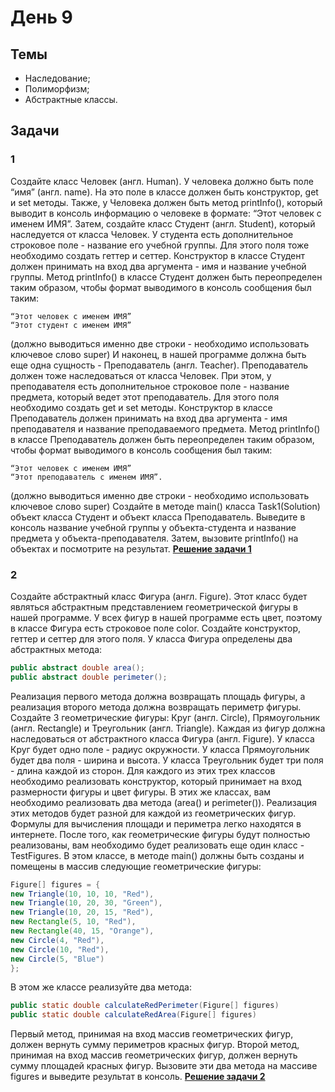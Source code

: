 # День 9

## Темы
- Наследование;
- Полиморфизм;
- Абстрактные классы.

## Задачи
### 1 
Создайте класс Человек (англ. Human). У человека должно быть поле “имя” (англ.
name). На это поле в классе должен быть конструктор, get и set методы. Также, у
Человека должен быть метод printInfo(), который выводит в консоль информацию
о человеке в формате: “Этот человек с именем ИМЯ”.
Затем, создайте класс Студент (англ. Student), который наследуется от класса
Человек. У студента есть дополнительное строковое поле - название его учебной
группы. Для этого поля тоже необходимо создать геттер и сеттер. Конструктор в
классе Студент должен принимать на вход два аргумента - имя и название учебной
группы. Метод printInfo() в классе Студент должен быть переопределен таким
образом, чтобы формат выводимого в консоль сообщения был таким:
```
“Этот человек с именем ИМЯ”
“Этот студент с именем ИМЯ”
```
(должно выводиться именно две строки - необходимо использовать ключевое слово
super)
И наконец, в нашей программе должна быть еще одна сущность - Преподаватель
(англ. Teacher). Преподаватель должен тоже наследоваться от класса Человек. При
этом, у преподавателя есть дополнительное строковое поле - название предмета,
который ведет этот преподаватель. Для этого поля необходимо создать get и set
методы. Конструктор в классе Преподаватель должен принимать на вход два
аргумента - имя преподавателя и название преподаваемого предмета. Метод
printInfo() в классе Преподаватель должен быть переопределен таким образом,
чтобы формат выводимого в консоль сообщения был таким:
```
“Этот человек с именем ИМЯ”
“Этот преподаватель с именем ИМЯ”.
```
(должно выводиться именно две строки - необходимо использовать ключевое слово
super)
Создайте в методе main() класса Task1(Solution) объект класса Студент и объект класса
Преподаватель. Выведите в консоль название учебной группы у объекта-студента и
название предмета у объекта-преподавателя. Затем, вызовите printInfo() на
объектах и посмотрите на результат.
**[Решение задачи 1](task_01/Solution.java)**

### 2 
Создайте абстрактный класс Фигура (англ. Figure). Этот класс будет являться
абстрактным представлением геометрической фигуры в нашей программе.
У всех фигур в нашей программе есть цвет, поэтому в классе Фигура есть строковое
поле color. Создайте конструктор, геттер и сеттер для этого поля.
У класса Фигура определены два абстрактных метода:
```java
public abstract double area();
public abstract double perimeter();
```
Реализация первого метода должна возвращать площадь фигуры, а реализация
второго метода должна возвращать периметр фигуры.
Создайте 3 геометрические фигуры: Круг (англ. Circle), Прямоугольник (англ.
Rectangle) и Треугольник (англ. Triangle). Каждая из фигур должна наследоваться
от абстрактного класса Фигура (англ. Figure).
У класса Круг будет одно поле - радиус окружности.
У класса Прямоугольник будет два поля - ширина и высота.
У класса Треугольник будет три поля - длина каждой из сторон.
Для каждого из этих трех классов необходимо реализовать конструктор, который
принимает на вход размерности фигуры и цвет фигуры.
В этих же классах, вам необходимо реализовать два метода (area() и
perimeter()). Реализация этих методов будет разной для каждой из геометрических
фигур. Формулы для вычисления площади и периметра легко находятся в интернете.
После того, как геометрические фигуры будут полностью реализованы, вам
необходимо будет реализовать еще один класс - TestFigures. В этом классе, в
методе main() должны быть созданы и помещены в массив следующие
геометрические фигуры:
```java
Figure[] figures = {
new Triangle(10, 10, 10, "Red"),
new Triangle(10, 20, 30, "Green"),
new Triangle(10, 20, 15, "Red"),
new Rectangle(5, 10, "Red"),
new Rectangle(40, 15, "Orange"),
new Circle(4, "Red"),
new Circle(10, "Red"),
new Circle(5, "Blue")
};
```
В этом же классе реализуйте два метода:
```java
public static double calculateRedPerimeter(Figure[] figures)
public static double calculateRedArea(Figure[] figures)
```
Первый метод, принимая на вход массив геометрических фигур, должен вернуть
сумму периметров красных фигур. Второй метод, принимая на вход массив
геометрических фигур, должен вернуть сумму площадей красных фигур.
Вызовите эти два метода на массиве figures и выведите результат в консоль.
**[Решение задачи 2](task_02/Solution.java)**

